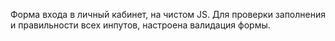 Форма входа в личный кабинет, на чистом JS.
 Для проверки заполнения и правильности всех инпутов, настроена валидация формы.